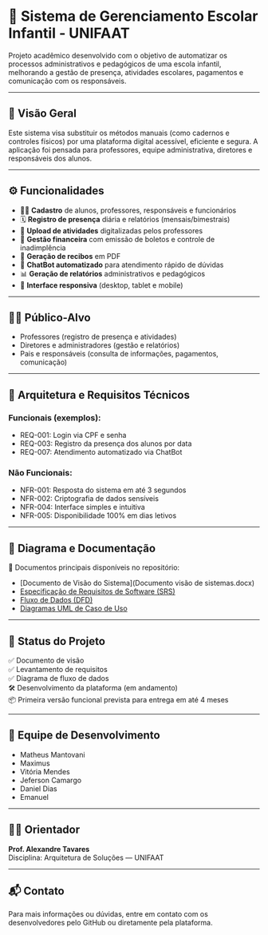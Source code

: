 # 🏫 Sistema de Gerenciamento Escolar Infantil - UNIFAAT

Projeto acadêmico desenvolvido com o objetivo de automatizar os processos administrativos e pedagógicos de uma escola infantil, melhorando a gestão de presença, atividades escolares, pagamentos e comunicação com os responsáveis.

---

## 📌 Visão Geral

Este sistema visa substituir os métodos manuais (como cadernos e controles físicos) por uma plataforma digital acessível, eficiente e segura. A aplicação foi pensada para professores, equipe administrativa, diretores e responsáveis dos alunos.

---

## ⚙️ Funcionalidades

- 👨‍🏫 **Cadastro** de alunos, professores, responsáveis e funcionários
- 🗓️ **Registro de presença** diária e relatórios (mensais/bimestrais)
- 📂 **Upload de atividades** digitalizadas pelos professores
- 💸 **Gestão financeira** com emissão de boletos e controle de inadimplência
- 🧾 **Geração de recibos** em PDF
- 💬 **ChatBot automatizado** para atendimento rápido de dúvidas
- 📊 **Geração de relatórios** administrativos e pedagógicos
- 📱 **Interface responsiva** (desktop, tablet e mobile)

---

## 🧑‍💻 Público-Alvo

- Professores (registro de presença e atividades)
- Diretores e administradores (gestão e relatórios)
- Pais e responsáveis (consulta de informações, pagamentos, comunicação)

---

## 🧱 Arquitetura e Requisitos Técnicos

### Funcionais (exemplos):
- REQ-001: Login via CPF e senha
- REQ-003: Registro da presença dos alunos por data
- REQ-007: Atendimento automatizado via ChatBot

### Não Funcionais:
- NFR-001: Resposta do sistema em até 3 segundos
- NFR-002: Criptografia de dados sensíveis
- NFR-004: Interface simples e intuitiva
- NFR-005: Disponibilidade 100% em dias letivos

---

## 🧭 Diagrama e Documentação

📄 Documentos principais disponíveis no repositório:
- [Documento de Visão do Sistema](Documento visão de sistemas.docx)
- [Especificação de Requisitos de Software (SRS)](./docs/Requisitos-de-Software.pdf)
- [Fluxo de Dados (DFD)](./docs/Documento-fluxo-de-dados.pdf)
- [Diagramas UML de Caso de Uso](./images/Diagrama-de-caso-de-uso.jpeg)

---

## 🚧 Status do Projeto

✅ Documento de visão  
✅ Levantamento de requisitos  
✅ Diagrama de fluxo de dados  
🛠️ Desenvolvimento da plataforma (em andamento)  
📦 Primeira versão funcional prevista para entrega em até 4 meses  

---

## 👥 Equipe de Desenvolvimento

- Matheus Mantovani  
- Maximus  
- Vitória Mendes  
- Jeferson Camargo  
- Daniel Dias  
- Emanuel

---

## 👨‍🏫 Orientador

**Prof. Alexandre Tavares**  
Disciplina: Arquitetura de Soluções — UNIFAAT

---

## 📬 Contato

Para mais informações ou dúvidas, entre em contato com os desenvolvedores pelo GitHub ou diretamente pela plataforma.

